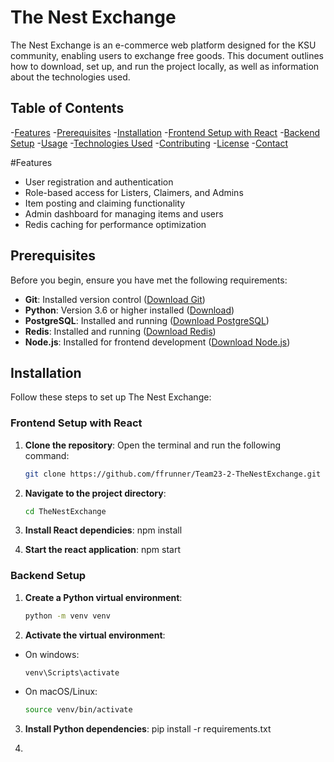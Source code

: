 # The Nest Exchange

The Nest Exchange is an e-commerce web platform designed for the KSU community, enabling users to exchange free goods. This document outlines how to download, set up, and run the project locally, as well as information about the technologies used. 

## Table of Contents

-[Features](#features)
-[Prerequisites](#prerequisites)
-[Installation](#installation)
-[Frontend Setup with React](#frontend-setup-with-react)
-[Backend Setup](#backend-setup)
-[Usage](#usage)
-[Technologies Used](#technologies-used)
-[Contributing](#contributing)
-[License](#license)
-[Contact](#contact)

#Features

- User registration and authentication
- Role-based access for Listers, Claimers, and Admins
- Item posting and claiming functionality
- Admin dashboard for managing items and users
- Redis caching for performance optimization

## Prerequisites

Before you begin, ensure you have met the following requirements:

- **Git**: Installed version control ([Download Git](https://git-scm.com/downloads ))
- **Python**: Version 3.6 or higher installed ([Download](https://www.python.org/downloads/))
- **PostgreSQL**: Installed and running ([Download PostgreSQL](https://www.postgresql.org/download/))
- **Redis**: Installed and running ([Download Redis](https://redis.io/download))
- **Node.js**: Installed for frontend development ([Download Node.js](https://nodejs.org/en/download/))

## Installation

Follow these steps to set up The Nest Exchange:

### Frontend Setup with React

1. **Clone the repository**:
    Open the terminal and run the following command: 
    ```bash
    git clone https://github.com/ffrunner/Team23-2-TheNestExchange.git

2. **Navigate to the project directory**: 
    ```bash
    cd TheNestExchange

3. **Install React dependicies**:
    npm install

4. **Start the react application**:
    npm start

### Backend Setup

1. **Create a Python virtual environment**:
    ```bash
    python -m venv venv

2. **Activate the virtual environment**:
- On windows:
    ```bash
    venv\Scripts\activate

- On macOS/Linux:
    ```bash
    source venv/bin/activate

3. **Install Python dependencies**:
    pip install -r requirements.txt

4.